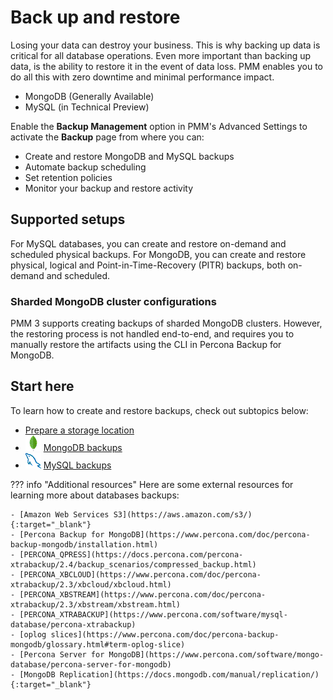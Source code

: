 # Back up and restore

Losing your data can destroy your business. This is why backing up data is critical for all database operations.
Even more important than backing up data, is the ability to restore it in the event of data loss.
PMM enables you to do all this with zero downtime and minimal performance impact.

- MongoDB (Generally Available)
- MySQL (in Technical Preview)

Enable the **Backup Management** option in PMM's Advanced Settings to activate the **Backup** page from where you can: 

- Create and restore MongoDB and MySQL backups 
- Automate backup scheduling
- Set retention policies
- Monitor your backup and restore activity

## Supported setups

For MySQL databases, you can create and restore on-demand and scheduled physical backups. For MongoDB, you can create and restore physical, logical and Point-in-Time-Recovery (PITR) backups, both on-demand and scheduled.

### Sharded MongoDB cluster configurations

PMM 3 supports creating backups of sharded MongoDB clusters. However, the restoring process is not handled end-to-end, and requires you to manually restore the artifacts using the CLI in Percona Backup for MongoDB.


## Start here
To learn how to create and restore backups, check out subtopics below:

- [Prepare a storage location](prepare_storage_location.md)
- ![!](../images/MongoDB_Logo.png)  [MongoDB  backups](mongodb-backup/create_mongo_on_demand.md)
- ![!](../images/mysql_logo.png) [MySQL backups](mysql-backup/create_mysql_backup.md) 


??? info "Additional resources"
    Here are some external resources for learning more about databases backups:

    - [Amazon Web Services S3](https://aws.amazon.com/s3/){:target="_blank"}
    - [Percona Backup for MongoDB](https://www.percona.com/doc/percona-backup-mongodb/installation.html)
    - [PERCONA_QPRESS](https://docs.percona.com/percona-xtrabackup/2.4/backup_scenarios/compressed_backup.html)
    - [PERCONA_XBCLOUD](https://www.percona.com/doc/percona-xtrabackup/2.3/xbcloud/xbcloud.html)
    - [PERCONA_XBSTREAM](https://www.percona.com/doc/percona-xtrabackup/2.3/xbstream/xbstream.html)
    - [PERCONA_XTRABACKUP](https://www.percona.com/software/mysql-database/percona-xtrabackup)
    - [oplog slices](https://www.percona.com/doc/percona-backup-mongodb/glossary.html#term-oplog-slice)
    - [Percona Server for MongoDB](https://www.percona.com/software/mongo-database/percona-server-for-mongodb)
    - [MongoDB Replication](https://docs.mongodb.com/manual/replication/){:target="_blank"}
